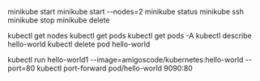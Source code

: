 

minikube start
minikube start --nodes=2
minikube status
minikube ssh
minikube stop
minikube delete

kubectl get nodes
kubectl get pods
kubectl get pods -A
kubectl describe hello-world
kubectl delete pod hello-world

kubectl run hello-world1 --image=amigoscode/kubernetes:hello-world --port=80
kubectl port-forward pod/hello-world 9090:80   

